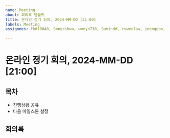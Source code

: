 ```yaml
---
name: Meeting
about: 회의록 템플릿
title: 온라인 정기 회의, 2024-MM-DD [21:00]
labels: Meeting
assignees: fkdl0048, Songkihwa, wooyn730, Sumindd, roweclaw, jeongopo, JIJI037

---
```


# 온라인 정기 회의, 2024-MM-DD [21:00]

## 목차
- 진행상황 공유
- 다음 마일스톤 설정

## 회의록
